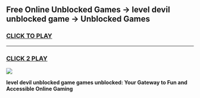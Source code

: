 
## Free Online Unblocked Games → level devil unblocked game → Unblocked Games
<h3>
<a href="https://premium.freeplayer.one?title=level_devil_unblocked_game&ref=21F">CLICK TO PLAY</a></h3>
<hr>

<h3>
<a href="https://premium.freeplayer.one?title=level_devil_unblocked_game&ref=21F">CLICK 2 PLAY</a>
  
</h3>

<a href="https://premium.freeplayer.one?title=level_devil_unblocked_game&ref=21F/"><img src="https://clearcache.store/games.png"></a>


**level devil unblocked game games unblocked: Your Gateway to Fun and Accessible Online Gaming**
